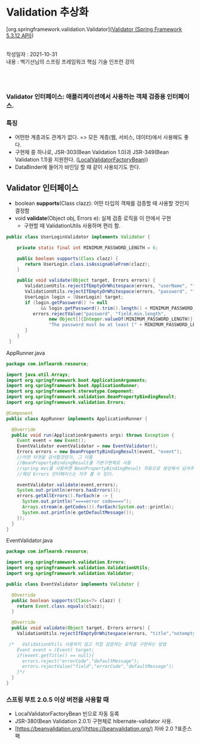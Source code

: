 # Validation 추상화 

[org.springframework.validation.Validator]([Validator (Spring Framework 5.3.12 API)](https://docs.spring.io/spring-framework/docs/current/javadoc-api/org/springframework/validation/Validator.html)) 

<br>
작성일자 : 2021-10-31
<br>
내용 : 백기선님의 스프링 프레임워크 핵심 기술 인프런 강의

<br><br>


### Validator 인터페이스:  애플리케이션에서 사용하는 객체 검증용 인터페이스. 





### 특징

- 어떤한 계층과도 관계가 없다. => 모든 계층(웹, 서비스, 데이터)에서 사용해도 좋다. 
- 구현체 중 하나로, JSR-303(Bean Validation 1.0)과 JSR-349(Bean Validation 1.1)을 지원한다. ([LocalValidatorFactoryBean](https://docs.spring.io/spring-framework/docs/current/javadoc-api/org/springframework/validation/Validator.html))) 
- DataBinder에 들어가 바인딩 할 때 같이 사용되기도 한다. 



## Validator 인터페이스

- boolean **supports**(Class clazz): 어떤 타입의 객체를 검증할 때 사용할 것인지 결정함
- void **validate**(Object obj, Errors e): 실제 검증 로직을 이 안에서 구현
  - 구현할 때 ValidationUtils 사용하며 편리 함. 

```java
public class UserLoginValidator implements Validator {

    private static final int MINIMUM_PASSWORD_LENGTH = 6;

    public boolean supports(Class clazz) {
       return UserLogin.class.isAssignableFrom(clazz);
    }

    public void validate(Object target, Errors errors) {
       ValidationUtils.rejectIfEmptyOrWhitespace(errors, "userName", "field.required");
       ValidationUtils.rejectIfEmptyOrWhitespace(errors, "password", "field.required");
       UserLogin login = (UserLogin) target;
       if (login.getPassword() != null
             && login.getPassword().trim().length() < MINIMUM_PASSWORD_LENGTH) {
          errors.rejectValue("password", "field.min.length",
                new Object[]{Integer.valueOf(MINIMUM_PASSWORD_LENGTH)},
                "The password must be at least [" + MINIMUM_PASSWORD_LENGTH + "] characters in length.");
       }
    }
 }
```



AppRunner.java

```java
package com.inflearnb.resource;

import java.util.Arrays;
import org.springframework.boot.ApplicationArguments;
import org.springframework.boot.ApplicationRunner;
import org.springframework.stereotype.Component;
import org.springframework.validation.BeanPropertyBindingResult;
import org.springframework.validation.Errors;

@Component
public class AppRunner implements ApplicationRunner {

  @Override
  public void run(ApplicationArguments args) throws Exception {
    Event event = new Event();
    EventValidator eventValidator = new EventValidator();
    Errors errors = new BeanPropertyBindingResult(event, "event"); 
    //어떤 타겟을 검사할것인가, 그 이름
    //BeanPropertyBindingResult를 기본구현체로 사용
    //spring mvc를 사용하면 BeanPropertyBindingResult 자동으로 생성해서 넘겨주기 때문에 직접사용하는 경우는 드물다.
    //해당 Errors 인터페이스는 자주 볼 수 있다.

    eventValidator.validate(event,errors);
    System.out.println(errors.hasErrors());
    errors.getAllErrors().forEach(e -> {
      System.out.println("====error code====");
      Arrays.stream(e.getCodes()).forEach(System.out::println);
      System.out.println(e.getDefaultMessage());
    });
  }
}
```



EventValidator.java

```java
package com.inflearnb.resource;

import org.springframework.validation.Errors;
import org.springframework.validation.ValidationUtils;
import org.springframework.validation.Validator;

public class EventValidator implements Validator {

  @Override
  public boolean supports(Class<?> clazz) {
    return Event.class.equals(clazz);
  }

  @Override
  public void validate(Object target, Errors errors) {
    ValidationUtils.rejectIfEmptyOrWhitespace(errors, "title","notempty","Empty title is now allowed.");

 /*   ValidationUtils 사용하지 않고 직접 검증하는 로직을 구현하는 방법
    Event event = (Event) target;
    if(event.getTitle() == null){
      errors.reject("errorCode","defaultMessage");
      errors.rejectValue("field","errorCode","defaultMessage");
    }*/
  }
}

```









### 스프링 부트 2.0.5 이상 버전을 사용할 때 

- LocalValidatorFactoryBean 빈으로 자동 등록
- JSR-380(Bean Validation 2.0.1) 구현체로 hibernate-validator 사용. 
- [https://beanvalidation.org/](https://beanvalidation.org/)
  자바 2.0 ?표준스팩  


